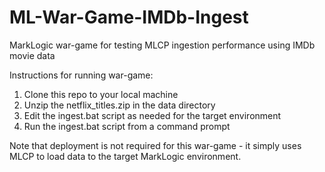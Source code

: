 # ML-War-Game-IMDb-Ingest
MarkLogic war-game for testing MLCP ingestion performance using IMDb movie data

Instructions for running war-game:
1.  Clone this repo to your local machine
1.  Unzip the netflix_titles.zip in the data directory
1.  Edit the ingest.bat script as needed for the target environment
1.  Run the ingest.bat script from a command prompt

Note that deployment is not required for this war-game - it simply uses MLCP to load data to the target MarkLogic environment.
